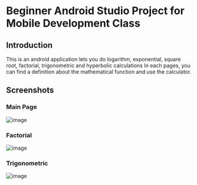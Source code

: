 # Beginner Android Studio Project for Mobile Development Class 
## Introduction
This is an android application lets you do logarithm, exponential, square root, factorial, trigonometric and hyperbolic calculations In each pages, you can find a definition about the mathematical function and use the calculator.
## Screenshots
### Main Page
![image](https://github.com/yegekucuk/android-math-calculator-app/assets/99672103/c3fdd530-ded5-4260-8a08-a2dc5712a0f0)
### Factorial
![image](https://github.com/yegekucuk/android-math-calculator-app/assets/99672103/9e3113fd-038d-440c-8204-5728e0c23d92)
### Trigonometric
![image](https://github.com/yegekucuk/android-math-calculator-app/assets/99672103/bc56c389-b0f6-48f8-b425-c0b13184fd2b)
